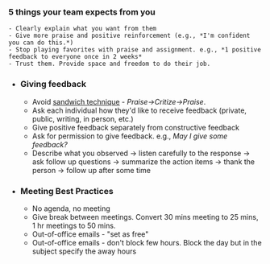 ### 5 things your team expects from you
	- Clearly explain what you want from them
	- Give more praise and positive reinforcement (e.g., *I'm confident you can do this.*)
	- Stop playing favorites with praise and assignment. e.g., *1 positive feedback to everyone once in 2 weeks*
	- Trust them. Provide space and freedom to do their job.
- ### Giving feedback
	- Avoid [sandwich technique](https://aap.jhana.com/blog/the-sandwich-technique-loved-by-managers-hated-by-direct-reports/) - *Praise->Critize->Praise*.
	- Ask each individual how they'd like to receive feedback (private, public, writing, in person, etc.)
	- Give positive feedback separately from constructive feedback
	- Ask for permission to give feedback. e.g., *May I give some feedback?*
	- Describe what you observed -> listen carefully to the response -> ask follow up questions -> summarize the action items -> thank the person -> follow up after some time
- ### Meeting Best Practices
	- No agenda, no meeting
	- Give break between meetings. Convert 30 mins meeting to 25 mins, 1 hr meetings to 50 mins.
	- Out-of-office emails - "set as free"
	- Out-of-office emails - don't block few hours. Block the day but in the subject specify the away hours